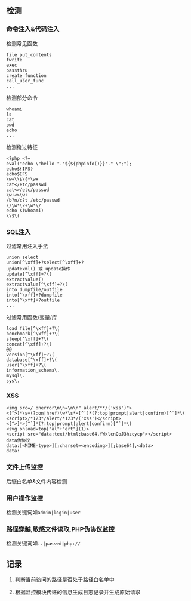 ## 检测

### 命令注入&代码注入

检测常见函数

```
file_put_contents
fwrite
exec
passthru
create_function
call_user_func
...
```

检测部分命令

```
whoami
ls
cat
pwd
echo
...
```

检测绕过特征

```
<?php <?=
eval("echo \"hello ".'${${phpinfo()}}'." \";");
echo${IFS}
echo$IFS
\w+\\$\{*\w+
cat</etc/passwd
cat<>/etc/passwd
\w+<>\w+
/b?n/c?t /etc/passwd
\/\w*\?+\w*\/
echo $(whoami)
\\$\(
```

### SQL注入

过滤常用注入手法

```
union select
union[^\xff]+?select[^\xff]+?
updatexml() 或 update操作
update[^\xff]+?\(
extractvalue()
extractvalue[^\xff]+?\(
into dumpfile/outfile
into[^\xff]+?dumpfile
into[^\xff]+?outfile
...
```

过滤常用函数/变量/库

```
load_file[^\xff]+?\(
benchmark[^\xff]+?\(
sleep[^\xff]+?\(
concat[^\xff]+?\(
@@
version[^\xff]+?\(
database[^\xff]+?\(
user[^\xff]+?\(
information_schema\.
mysql\.
sys\.
```

### XSS

```
<img src=/ onerror\n\n=\n\n" alert/**/('xss')">
<[^>]*\s+(?:on|href)\w*\s*=[^`]*(?:top|prompt|alert|confirm)[^`]*\(
<script>/*123*/alert/*123*/('xss')</script>
<[^>]*>[^`]*(?:top|prompt|alert|confirm)[^`]*\(
<svg onload=top["al"+"ert"](1)>
<script src="data:text/html;base64,YWxlcnQoJ3hzcycp"></script>
data伪协议
data:[<MIME-type>][;charset=<encoding>][;base64],<data>
data:
```

### 文件上传监控

后缀白名单&文件内容检测

### 用户操作监控

检测关键词如`admin|login|user`

### 路径穿越,敏感文件读取,PHP伪协议监控

检测关键词如`..|passwd|php://`

## 记录

1. 判断当前访问的路径是否处于路径白名单中

2. 根据监控模块传递的信息生成日志记录并生成原始请求
